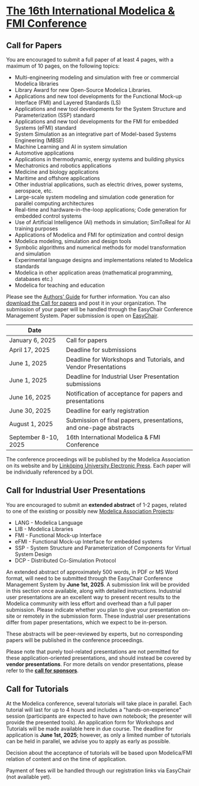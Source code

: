# [The 16th International Modelica & FMI Conference](../)
## Call for Papers

You are encouraged to submit a full paper of at least 4 pages, with a maximum of 10 pages, on the following topics:

 -	Multi-engineering modeling and simulation with free or commercial Modelica libraries 
 -	Library Award for new Open-Source Modelica Libraries. 
 -	Applications and new tool developments for the Functional Mock-up Interface (FMI) and Layered Standards (LS)
 -	Applications and new tool developments for the System Structure and Parameterization (SSP) standard
 -	Applications and new tool developments for the FMI for embedded Systems (eFMI) standard 
 -	System Simulation as an integrative part of Model-based Systems Engineering (MBSE) 
 -	Machine Learning and AI in system simulation 
 -	Automotive applications
 -	Applications in thermodynamic, energy systems  and building physics
 -	Mechatronics and robotics applications
 -	Medicine and biology applications
 -	Maritime and offshore applications
 -	Other industrial applications, such as electric drives, power systems, aerospace, etc.
 -	Large-scale system modeling and simulation code generation for parallel computing architectures
 -	Real-time and hardware-in-the-loop applications; Code generation for embedded control systems 
 -	Use of Artificial Intelligence (AI) methods in simulation; SimToReal for AI training purposes
 -	Applications of Modelica and FMI for optimization and control design
 -	Modelica modeling, simulation and design tools
 -	Symbolic algorithms and numerical methods for model transformation and simulation
 -	Experimental language designs and implementations related to Modelica standards
 -	Modelica in other application areas (mathematical programming, databases etc.)
 -	Modelica for teaching and education

 Please see the  [Authors' Guide](../authors) for further information. You can also [download the Call for papers](../Callforpapers-2025-01-06.pdf) and post it in your organization. The submission of your paper will be handled through the EasyChair Conference Management System. Paper submission is open on [EasyChair](https://easychair.org/my/conference?conf=16imoc).
 
 <!-- You can upload your paper using the [EasyChair Conference Management System](https://easychair.org/conferences/?conf=16imoc). Please note this link only works properly if you 1) Have an account on [Easychair](https://www.easychair.org) and 2) are logged into the account when you click the link.   -->

| Date | |
| --- | --- |
|January 6, 2025 |Call for papers |
|April 17, 2025 |Deadline for submissions|
|June 1, 2025 | Deadline for Workshops and Tutorials, and Vendor Presentations|
|June 1, 2025 | Deadline for Industrial User Presentation submissions|
|June 16, 2025|Notification of acceptance for papers and presentations|
|June 30, 2025|Deadline for early registration|
|August 1, 2025|Submission of final papers, presentations, and one-page abstracts|
|September 8-10, 2025| 16th International Modelica & FMI Conference|

<!-- |July 1, 2024 | [Workshops and Tutorials](https://docs.google.com/forms/d/e/1FAIpQLScsRLAe-YwK7yAQoW6B5KQQ87M_SU4dgj6eKnvpjG3h53HMGw/viewform), and Vendor Presentations| -->

 

The conference proceedings will be published by the Modelica Association on its website and by  [Linköping University Electronic Press](http://www.ep.liu.se/).
Each paper will be individually referenced by a DOI.

## Call for Industrial User Presentations

You are encouraged to submit an  **extended abstract**  of 1-2 pages, related to one of the existing or possibly new  [Modelica Association Projects](https://modelica.org/community/projects/):

-   LANG - Modelica Language
-   LIB - Modelica Libraries
-   FMI - Functional Mock-up Interface 
-   eFMI - Functional Mock-up Interface for embedded systems
-   SSP - System Structure and Parameterization of Components for Virtual System Design
-   DCP - Distributed Co-Simulation Protocol


<!-- The extended abstract in PDF or MS Word format of about 500 words should be submitted through the  [EasyChair Conference Management System](https://easychair.org/conferences/?conf=16imoc) before **June 1st, 2025*. Please note this link only works properly if you 1) Have an account on [Easychair](https://www.easychair.org) and 2) are logged into the account when you click the link.  -->

An extended abstract of approximately 500 words, in PDF or MS Word format, will need to be submitted through the EasyChair Conference Management System by **June 1st, 2025**. A submission link will be provided in this section once available, along with detailed instructions. Industrial user presentations are an excellent way to present recent results to the Modelica community with less effort and overhead than a full paper submission. Please indicate whether you plan to give your presentation on-site or remotely in the submission form. These industrial user presentations differ from paper presentations, which we expect to be in-person. 

These abstracts will be peer-reviewed by experts, but no corresponding papers will be published in the conference proceedings.

Please note that purely tool-related presentations are not permitted for these application-oriented presentations, and should instead be covered by **vendor presentations**. For more details on vendor presentations, please refer to the **[call for sponsors](../callforsponsors25)**.


## Call for Tutorials


At the Modelica conference, several tutorials will take place in parallel. Each tutorial will last for up to 4 hours and includes a "hands-on-experience" session (participants are expected to have own notebook; the presenter will provide the presented tools). <!-- If you are interested, please use the application form for  [Workshops and Tutorials](https://docs.google.com/forms/d/e/1FAIpQLScsRLAe-YwK7yAQoW6B5KQQ87M_SU4dgj6eKnvpjG3h53HMGw/viewform) --> An application form for Workshops and Tutorials will be made available here in due course.
The deadline for application is  **June 1st, 2025**; however, as only a limited number of tutorials can be held in parallel, we advise you to apply as early as possible.

<!-- Tutorials are free for the participants, but especially for commercial tools the presenter is charged $250 per session, provided it is a hands on training tutorial, not just commercial presentation or demonstration (for product presentations see Vendor sessions above). Upon written request some tutorials, especially non-commercial, (e.g. FMI, Open Source libraries etc.), could be exempted from the fee by decision of the organising committee. -->

Decision about the acceptance of tutorials will be based upon Modelica/FMI relation of content and on the time of application.

Payment of fees will be handled through our registration links via EasyChair (not available yet).


<!-- The authors of the 10% top papers submitted to the conference will be invited to submit an extended version after the conference, for inclusion in a special issue of an open-access, ISI-referenced journal. Please note that the extended papers will undergo a full peer-review process which is independent from the one of the Modelica Conference. -->


<!-- ## Student Best Paper Competition

 The 2023 American Modelica Conference is pleased to announce the Student Best Paper Award. First-listed authors of regular or invited papers who were students at the time of submission are eligible. The academic advisor must write a nomination letter (maximum of 1 page) describing the contribution of the nominee to the paper and to the state of the art. The nomination letter should also confirm that the first author is a registered student at the time of submission. Note that only a single lead author of a paper can be nominated; if two students on the same paper are nominated, both nominations will be disqualified.

To complete the nomination form, please enter the corresponding information on [EasyChair](https://www.easychair.org/conferences/?conf=namugamc2024) after submitting the paper. The nominations should be entered by August 30, 2024.
 -->
